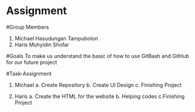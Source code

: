 # Assignment

#Group Members
1. Michael Hasudungan Tampubolon
2. Haris Muhyidin Shofar

#Goals
To make us understand the basic of how to use GitBash and GitHub for our future project

#Task-Assignment
1. Michael
a. Create Repository
b. Create UI Design
c. Finishing Project

2. Haris
a. Create the HTML for the website
b. Helping codes
c.Finishing Project